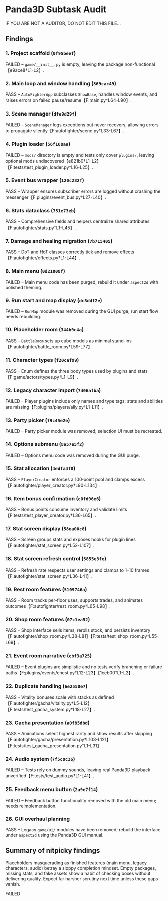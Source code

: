 # Panda3D Subtask Audit
IF YOU ARE NOT A AUDITOR, DO NOT EDIT THIS FILE...

## Findings
### 1. Project scaffold (`0f95beef`)
FAILED – `game/__init__.py` is empty, leaving the package non-functional【e9ace8†L1-L2】.

### 2. Main loop and window handling (`869cac49`)
PASS – `AutoFighterApp` subclasses `ShowBase`, handles window events, and raises errors on failed pause/resume【F:main.py†L64-L90】.

### 3. Scene manager (`dfe9d29f`)
FAILED – `SceneManager` logs exceptions but never recovers, allowing errors to propagate silently【F:autofighter/scene.py†L33-L67】.

### 4. Plugin loader (`56f168aa`)
FAILED – `mods/` directory is empty and tests only cover `plugins/`, leaving optional mods undiscovered【e821b0†L1-L2】【F:tests/test_plugin_loader.py†L16-L25】.

### 5. Event bus wrapper (`120c282f`)
PASS – Wrapper ensures subscriber errors are logged without crashing the messenger【F:plugins/event_bus.py†L27-L40】.

### 6. Stats dataclass (`751e73eb`)
PASS – Comprehensive fields and helpers centralize shared attributes【F:autofighter/stats.py†L1-L45】.

### 7. Damage and healing migration (`7b715405`)
PASS – DoT and HoT classes correctly tick and remove effects【F:autofighter/effects.py†L1-L44】.

### 8. Main menu (`0d21008f`)
FAILED – Main menu code has been purged; rebuild it under `aspect2d` with polished theming.

### 9. Run start and map display (`dc3d4f2e`)
FAILED – `RunMap` module was removed during the GUI purge; run start flow needs rebuilding.

### 10. Placeholder room (`344b9c4a`)
PASS – `BattleRoom` sets up cube models as minimal stand-ins【F:autofighter/battle_room.py†L59-L77】.

### 11. Character types (`f20caf99`)
PASS – Enum defines the three body types used by plugins and stats【F:game/actors/types.py†L1-L9】.

### 12. Legacy character import (`7406afba`)
FAILED – Player plugins include only names and type tags; stats and abilities are missing【F:plugins/players/ally.py†L1-L11】.

### 13. Party picker (`f9c45e2e`)
FAILED – Party picker module was removed; selection UI must be recreated.

### 14. Options submenu (`8e57e5f2`)
FAILED – Options menu code was removed during the GUI purge.

### 15. Stat allocation (`4edfa4f8`)
PASS – `PlayerCreator` enforces a 100‑point pool and clamps excess【F:autofighter/player_creator.py†L90-L134】.

### 16. Item bonus confirmation (`c0fd96e6`)
PASS – Bonus points consume inventory and validate limits【F:tests/test_player_creator.py†L36-L65】.

### 17. Stat screen display (`58ea00c8`)
PASS – Screen groups stats and exposes hooks for plugin lines【F:autofighter/stat_screen.py†L52-L107】.

### 18. Stat screen refresh control (`5855e3fe`)
PASS – Refresh rate respects user settings and clamps to 1–10 frames【F:autofighter/stat_screen.py†L36-L41】.

### 19. Rest room features (`5109746a`)
PASS – Room tracks per-floor uses, supports trades, and animates outcomes【F:autofighter/rest_room.py†L65-L98】.

### 20. Shop room features (`07c1ea52`)
PASS – Shop interface sells items, rerolls stock, and persists inventory【F:autofighter/shop_room.py†L38-L81】【F:tests/test_shop_room.py†L55-L69】.

### 21. Event room narrative (`cbf3a725`)
FAILED – Event plugins are simplistic and no tests verify branching or failure paths【F:plugins/events/chest.py†L12-L23】【1ceb00†L1-L2】.

### 22. Duplicate handling (`6e2558e7`)
PASS – Vitality bonuses scale with stacks as defined【F:autofighter/gacha/vitality.py†L5-L12】【F:tests/test_gacha_system.py†L18-L27】.

### 23. Gacha presentation (`a0f85dbd`)
PASS – Animations select highest rarity and show results after skipping【F:autofighter/gacha/presentation.py†L103-L121】【F:tests/test_gacha_presentation.py†L1-L31】.

### 24. Audio system (`7f5c8c36`)
FAILED – Tests rely on dummy sounds, leaving real Panda3D playback unverified【F:tests/test_audio.py†L1-L41】.

### 25. Feedback menu button (`2a9e7f14`)
FAILED – Feedback button functionality removed with the old main menu; needs reimplementation.

### 26. GUI overhaul planning
PASS – Legacy `game/ui/` modules have been removed; rebuild the interface under `aspect2d` using the Panda3D GUI manual.

## Summary of nitpicky findings
Placeholders masquerading as finished features (main menu, legacy characters, audio) betray a sloppy completion mindset. Empty packages, missing stats, and fake assets show a habit of checking boxes without delivering quality. Expect far harsher scrutiny next time unless these gaps vanish.

FAILED
